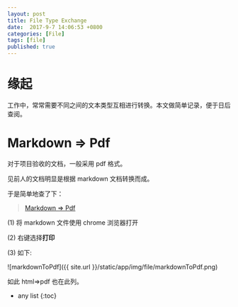 ```yaml
---
layout: post
title: File Type Exchange
date:  2017-9-7 14:06:53 +0800
categories: [File]
tags: [file]
published: true
---
```


# 缘起

工作中，常常需要不同之间的文本类型互相进行转换。本文做简单记录，便于日后查阅。


# Markdown => Pdf

对于项目验收的文档，一般采用 pdf 格式。

见前人的文档明显是根据 markdown 文档转换而成。

于是简单地查了下：

> [Markdown => Pdf](https://www.zhihu.com/question/20849824)


(1) 将 markdown 文件使用 chrome 浏览器打开

(2) 右键选择**打印**

(3) 如下:

![markdownToPdf]({{ site.url }}/static/app/img/file/markdownToPdf.png)

如此 html=>pdf 也在此列。




* any list
{:toc}





